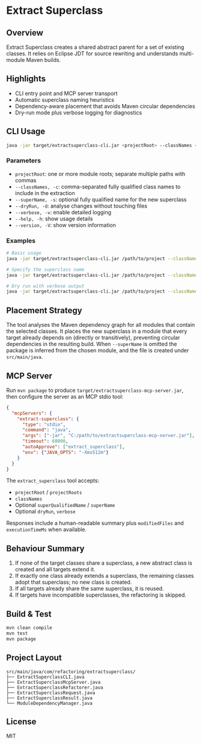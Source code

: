 # Extract Superclass

## Overview
Extract Superclass creates a shared abstract parent for a set of existing classes. It relies on Eclipse JDT for source rewriting and understands multi-module Maven builds.

## Highlights
- CLI entry point and MCP server transport
- Automatic superclass naming heuristics
- Dependency-aware placement that avoids Maven circular dependencies
- Dry-run mode plus verbose logging for diagnostics

## CLI Usage
```bash
java -jar target/extractsuperclass-cli.jar <projectRoot> --classNames <classNames>
```

### Parameters
- `projectRoot`: one or more module roots; separate multiple paths with commas
- `--classNames, -c`: comma-separated fully qualified class names to include in the extraction
- `--superName, -s`: optional fully qualified name for the new superclass
- `--dryRun, -d`: analyse changes without touching files
- `--verbose, -v`: enable detailed logging
- `--help, -h`: show usage details
- `--version, -V`: show version information

### Examples
```bash
# Basic usage
java -jar target/extractsuperclass-cli.jar /path/to/project --classNames com.example.A,com.example.B

# Specify the superclass name
java -jar target/extractsuperclass-cli.jar /path/to/project --classNames com.example.A,com.example.B --superName com.example.AbstractBase

# Dry run with verbose output
java -jar target/extractsuperclass-cli.jar /path/to/project --classNames com.example.A,com.example.B --dryRun --verbose
```

## Placement Strategy
The tool analyses the Maven dependency graph for all modules that contain the selected classes. It places the new superclass in a module that every target already depends on (directly or transitively), preventing circular dependencies in the resulting build. When `--superName` is omitted the package is inferred from the chosen module, and the file is created under `src/main/java`.

## MCP Server
Run `mvn package` to produce `target/extractsuperclass-mcp-server.jar`, then configure the server as an MCP stdio tool:

```json
{
  "mcpServers": {
    "extract-superclass": {
      "type": "stdio",
      "command": "java",
      "args": ["-jar", "C:/path/to/extractsuperclass-mcp-server.jar"],
      "timeout": 60000,
      "autoApprove": ["extract_superclass"],
      "env": {"JAVA_OPTS": "-Xmx512m"}
    }
  }
}
```

The `extract_superclass` tool accepts:
- `projectRoot` / `projectRoots`
- `classNames`
- Optional `superQualifiedName` / `superName`
- Optional `dryRun`, `verbose`

Responses include a human-readable summary plus `modifiedFiles` and `executionTimeMs` when available.

## Behaviour Summary
1. If none of the target classes share a superclass, a new abstract class is created and all targets extend it.
2. If exactly one class already extends a superclass, the remaining classes adopt that superclass; no new class is created.
3. If all targets already share the same superclass, it is reused.
4. If targets have incompatible superclasses, the refactoring is skipped.

## Build & Test
```bash
mvn clean compile
mvn test
mvn package
```

## Project Layout
```
src/main/java/com/refactoring/extractsuperclass/
├── ExtractSuperclassCLI.java
├── ExtractSuperclassMcpServer.java
├── ExtractSuperclassRefactorer.java
├── ExtractSuperclassRequest.java
├── ExtractSuperclassResult.java
└── ModuleDependencyManager.java
```

## License
MIT
